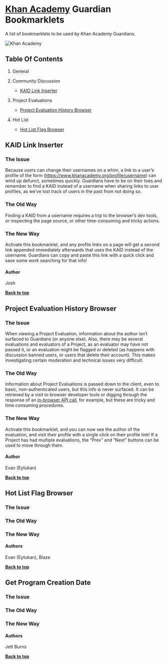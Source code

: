 [Khan Academy](https://www.khanacademy.org/) Guardian Bookmarklets
==================================================================
A list of bookmarklets to be used by Khan Academy Guardians.

![Khan Academy](https://d3q6qq2zt8nhwv.cloudfront.net/platform/ad4b22b3481f4f0fa379bbde3f82c9bb.png)

Table Of Contents
-----------------

  1. General
  
  2. Community Discussion
  
      - [KAID Link Inserter](#kaid-link-inserter)
  
  3. Project Evaluations
  
      - [Project Evaluation History Browser](#project-evaluation-history-browser)
  
  4. Hot List
  
      - [Hot List Flag Browser](#hot-list-flag-browser)
 
## KAID Link Inserter

### The Issue

Because users can change their usernames on a whim, a link to a user’s profile of the form (https://www.khanacademy.org/profile/username) can wind up defunct, sometimes quickly. Guardians have to be on their toes and remember to find a KAID instead of a username when sharing links to user profiles, as we’ve lost track of users in the past from not doing so. 

### The Old Way

Finding a KAID from a username requires a trip to the browser’s dev tools, or inspecting the page source, or other time-consuming and tricky actions.

### The New Way

Activate this bookmarklet, and any profile links on a page will get a second link appended immediately afterwards that uses the KAID instead of the username. Guardians can copy and paste this link with a quick click and save some work searching for that info!

#### Author

Josh

**[Back to top](#table-of-contents)**


## Project Evaluation History Browser

### The Issue

When viewing a Project Evaluation, information about the author isn’t surfaced to Guardians (or anyone else). Also, there may be several evaluations and evaluators of a Project, as an evaluator may have not passed it, or an evaluation might be flagged or deleted (as happens with discussion banned users, or users that delete their account). This makes investigating certain moderation and technical issues very difficult.

### The Old Way

Information about Project Evaluations is passed down to the client, even to basic, non-authenticated users, but this info is never surfaced. It can be retrieved by a visit to browser developer tools or digging through the response of an [in-browser API call](https://www.khanacademy.org/api/internal/discussions/scratchpad/6382664161689600/projectfeedback), for example, but these are tricky and time consuming procedures.

### The New Way

Activate this bookmarklet, and you can now see the author of the evaluation, and visit their profile with a single click on their profile link! If a Project has had multiple evaluations, the “Prev” and “Next” buttons can be used to move through them.

#### Author

Evan (Eytukan)

**[Back to top](#table-of-contents)**


## Hot List Flag Browser

### The Issue



### The Old Way



### The New Way



#### Authors

Evan (Eytukan), Blaze

**[Back to top](#table-of-contents)**


## Get Program Creation Date

### The Issue



### The Old Way



### The New Way



#### Authors

Jett Burns

**[Back to top](#table-of-contents)**

